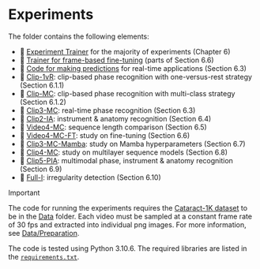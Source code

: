# Experiments
The folder contains the following elements:
 * 📜 [Experiment Trainer](ExperimentTrainer.py) for the majority of experiments (Chapter 6)
 * 📜 [Trainer for frame-based fine-tuning](ExperimentTrainerFrameBased.py) (parts of Section 6.6)
 * 📜 [Code for making predictions](MakePredictions.py) for real-time applications (Section 6.3)
 * 📂 [Clip-1vR](Clip-1vR): clip-based phase recognition with one-versus-rest strategy (Section 6.1.1)
 * 📂 [Clip-MC](Clip-MC): clip-based phase recognition with multi-class strategy (Section 6.1.2)
 * 📂 [Clip3-MC](Clip3-MC): real-time phase recognition (Section 6.3)
 * 📂 [Clip2-IA](Clip2-IA): instrument & anatomy recognition (Section 6.4)
 * 📂 [Video4-MC](Video4-MC): sequence length comparison (Section 6.5)
 * 📂 [Video4-MC-FT](Video4-MC-FT): study on fine-tuning (Section 6.6)
 * 📂 [Clip3-MC-Mamba](Clip3-MC-Mamba): study on Mamba hyperparameters (Section 6.7)
 * 📂 [Clip4-MC](Clip4-MC): study on multilayer sequence models (Section 6.8)
 * 📂 [Clip5-PIA](Clip5-PIA): multimodal phase, instrument & anatomy recognition (Section 6.9)
 * 📂 [Full-I](Full-I): irregularity detection (Section 6.10)

> [!IMPORTANT]
> The code for running the experiments requires the [Cataract-1K dataset](https://doi.org/10.1038/s41597-024-03193-4) to be in the [Data](/Data) folder. Each video must be sampled at a constant frame rate of 30 fps and extracted into individual png images. For more information, see [Data/Preparation](/Data/Preparation).
 
The code is tested using Python 3.10.6. The required libraries are listed in the [`requirements.txt`](/Code/requirements.txt).
